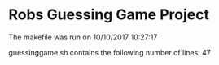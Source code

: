 # Robs Guessing Game Project
 
The makefile was run on 10/10/2017 10:27:17
 
guessinggame.sh contains the following number of lines: 47

